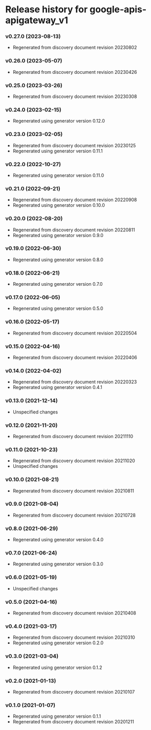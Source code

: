 # Release history for google-apis-apigateway_v1

### v0.27.0 (2023-08-13)

* Regenerated from discovery document revision 20230802

### v0.26.0 (2023-05-07)

* Regenerated from discovery document revision 20230426

### v0.25.0 (2023-03-26)

* Regenerated from discovery document revision 20230308

### v0.24.0 (2023-02-15)

* Regenerated using generator version 0.12.0

### v0.23.0 (2023-02-05)

* Regenerated from discovery document revision 20230125
* Regenerated using generator version 0.11.1

### v0.22.0 (2022-10-27)

* Regenerated using generator version 0.11.0

### v0.21.0 (2022-09-21)

* Regenerated from discovery document revision 20220908
* Regenerated using generator version 0.10.0

### v0.20.0 (2022-08-20)

* Regenerated from discovery document revision 20220811
* Regenerated using generator version 0.9.0

### v0.19.0 (2022-06-30)

* Regenerated using generator version 0.8.0

### v0.18.0 (2022-06-21)

* Regenerated using generator version 0.7.0

### v0.17.0 (2022-06-05)

* Regenerated using generator version 0.5.0

### v0.16.0 (2022-05-17)

* Regenerated from discovery document revision 20220504

### v0.15.0 (2022-04-16)

* Regenerated from discovery document revision 20220406

### v0.14.0 (2022-04-02)

* Regenerated from discovery document revision 20220323
* Regenerated using generator version 0.4.1

### v0.13.0 (2021-12-14)

* Unspecified changes

### v0.12.0 (2021-11-20)

* Regenerated from discovery document revision 20211110

### v0.11.0 (2021-10-23)

* Regenerated from discovery document revision 20211020
* Unspecified changes

### v0.10.0 (2021-08-21)

* Regenerated from discovery document revision 20210811

### v0.9.0 (2021-08-04)

* Regenerated from discovery document revision 20210728

### v0.8.0 (2021-06-29)

* Regenerated using generator version 0.4.0

### v0.7.0 (2021-06-24)

* Regenerated using generator version 0.3.0

### v0.6.0 (2021-05-19)

* Unspecified changes

### v0.5.0 (2021-04-16)

* Regenerated from discovery document revision 20210408

### v0.4.0 (2021-03-17)

* Regenerated from discovery document revision 20210310
* Regenerated using generator version 0.2.0

### v0.3.0 (2021-03-04)

* Regenerated using generator version 0.1.2

### v0.2.0 (2021-01-13)

* Regenerated from discovery document revision 20210107

### v0.1.0 (2021-01-07)

* Regenerated using generator version 0.1.1
* Regenerated from discovery document revision 20201211

